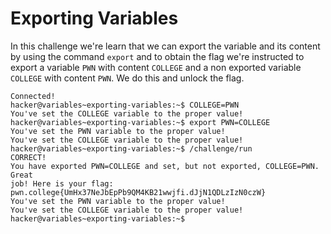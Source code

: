 # Exporting Variables
In this challenge we're learn that we can export the variable and its content by using the command `export` and to obtain the flag we're instructed to export a variable `PWN` with content `COLLEGE` and a non exported variable `COLLEGE` with content `PWN`. We do this and unlock the flag.
```
Connected!
hacker@variables~exporting-variables:~$ COLLEGE=PWN
You've set the COLLEGE variable to the proper value!
hacker@variables~exporting-variables:~$ export PWN=COLLEGE
You've set the PWN variable to the proper value!
You've set the COLLEGE variable to the proper value!
hacker@variables~exporting-variables:~$ /challenge/run
CORRECT!
You have exported PWN=COLLEGE and set, but not exported, COLLEGE=PWN. Great
job! Here is your flag:
pwn.college{UmHx37NeJbEpPb9QM4KB21wwjfi.dJjN1QDLzIzN0czW}
You've set the PWN variable to the proper value!
You've set the COLLEGE variable to the proper value!
hacker@variables~exporting-variables:~$
```
